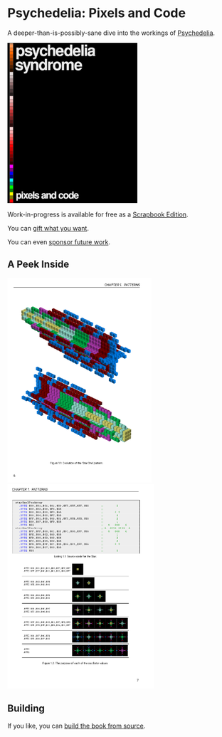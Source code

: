 # Psychedelia: Pixels and Code

A deeper-than-is-possibly-sane dive into the workings of [Psychedelia](https://github.com/mwenge/psychedelia/).

[<img height=360 src="https://github.com/mwenge/psypixels/raw/master/src/cover/pdf/cover_front.svg">](https://github.com/mwenge/psypixels/releases/download/v0.01/psychedelia.syndrome.pixels.and.code.pdf)

Work-in-progress is available for free as a [Scrapbook Edition](https://github.com/mwenge/psypixels/releases/download/v0.01/psychedelia.syndrome.pixels.and.code.pdf).

You can [gift what you want](https://www.paypal.com/paypalme/hoganrobert).

You can even [sponsor future work](https://github.com/sponsors/mwenge/).

## A Peek Inside
<img height=460 src="https://github.com/mwenge/psypixels/raw/master/out/page1.png"><img height=460 src="https://github.com/mwenge/psypixels/raw/master/out/page2.png">

## Building
If you like, you can [build the book from source](BUILD.md).
